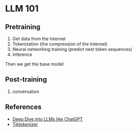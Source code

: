 # LLM 101

## Pretraining

1. Get data from the Internet
2. Tokenization (the compression of the Internet)
3. Neural networking training (predict next token sequences)
4. Inference

Then we get the base model

## Post-training

1. conversation

## References

- [Deep Dive into LLMs like ChatGPT](https://www.youtube.com/watch?v=7xTGNNLPyMI)
- [Tiktokenizer](https://tiktokenizer.vercel.app/?model=cl100k_base)